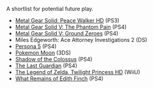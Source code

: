 A shortlist for potential future play.

- [Metal Gear Solid: Peace Walker HD](http://www.metacritic.com/game/playstation-3/metal-gear-solid-peace-walker-hd-edition) (PS3)
- [Metal Gear Solid V: The Phantom Pain](http://www.metacritic.com/game/playstation-4/metal-gear-solid-v-the-phantom-pain) (PS4)
- [Metal Gear Solid V: Ground Zeroes](http://www.metacritic.com/game/playstation-4/metal-gear-solid-v-ground-zeroes) (PS4)
- Miles Edgeworth: Ace Attorney Investigations 2 (DS)
- [Persona 5](http://www.metacritic.com/game/playstation-4/persona-5) (PS4)
- [Pokemon Moon](http://www.metacritic.com/game/3ds/pokemon-moon) (3DS)
- [Shadow of the Colossus](http://www.metacritic.com/game/playstation-4/shadow-of-the-colossus) (PS4)
- [The Last Guardian](http://www.metacritic.com/game/playstation-4/the-last-guardian) (PS4)
- [The Legend of Zelda, Twilight Princess HD](http://www.metacritic.com/game/wii-u/the-legend-of-zelda-twilight-princess-hd) (WiiU)
- [What Remains of Edith Finch](http://www.metacritic.com/game/playstation-4/what-remains-of-edith-finch) (PS4)